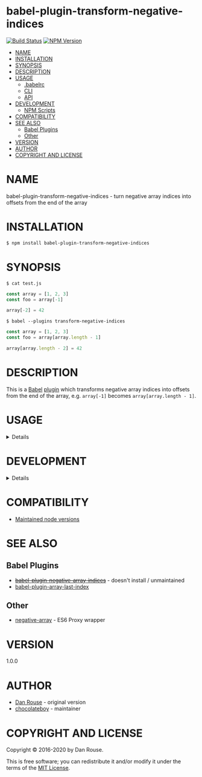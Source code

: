 # babel-plugin-transform-negative-indices

[![Build Status](https://travis-ci.org/chocolateboy/babel-plugin-transform-negative-indices.svg)](https://travis-ci.org/chocolateboy/babel-plugin-transform-negative-indices)
[![NPM Version](https://img.shields.io/npm/v/babel-plugin-transform-negative-indices.svg)](https://www.npmjs.org/package/babel-plugin-transform-negative-indices)

<!-- toc -->

- [NAME](#name)
- [INSTALLATION](#installation)
- [SYNOPSIS](#synopsis)
- [DESCRIPTION](#description)
- [USAGE](#usage)
  - [.babelrc](#babelrc)
  - [CLI](#cli)
  - [API](#api)
- [DEVELOPMENT](#development)
  - [NPM Scripts](#npm-scripts)
- [COMPATIBILITY](#compatibility)
- [SEE ALSO](#see-also)
  - [Babel Plugins](#babel-plugins)
  - [Other](#other)
- [VERSION](#version)
- [AUTHOR](#author)
- [COPYRIGHT AND LICENSE](#copyright-and-license)

<!-- tocstop -->

# NAME

babel-plugin-transform-negative-indices - turn negative array indices into offsets from the end of the array

# INSTALLATION

```sh
$ npm install babel-plugin-transform-negative-indices
```

# SYNOPSIS

`$ cat test.js`

```javascript
const array = [1, 2, 3]
const foo = array[-1]

array[-2] = 42
```

`$ babel --plugins transform-negative-indices`

```javascript
const array = [1, 2, 3]
const foo = array[array.length - 1]

array[array.length - 2] = 42
```

# DESCRIPTION

This is a [Babel](https://www.npmjs.com/package/babel)
[plugin](https://babeljs.io/docs/advanced/plugins/) which transforms negative
array indices into offsets from the end of the array, e.g. `array[-1]` becomes
`array[array.length - 1]`.

# USAGE

<details>

## .babelrc

`$ cat .babelrc`

```json
{
    "plugins": ["transform-negative-indices"]
}
```

## CLI

```sh
$ babel --plugins transform-negative-indices script.js
```

## API

```javascript
require('babel-core').transform('code', {
    plugins: ['transform-negative-indices']
})
```

</details>

# DEVELOPMENT

<details>

## NPM Scripts

The following NPM scripts are available:

- build - compile the plugin and save it to the target directory
- clean - remove the target directory and its contents
- doctoc - generate the TOC (table of contents) in the README
- rebuild - clean the target directory and recompile the plugin
- test - recompile and run the test suite
- test:unit - run the test suite

</details>

# COMPATIBILITY

- [Maintained node versions](https://nodejs.org/en/about/releases/)

# SEE ALSO

## Babel Plugins

- <s>[babel-plugin-negative-array-indices](https://www.npmjs.com/package/babel-plugin-negative-array-indices)</s> - doesn't install / unmaintained
- [babel-plugin-array-last-index](https://www.npmjs.com/package/babel-plugin-array-last-index)

## Other

- [negative-array](https://www.npmjs.com/package/negative-array) - ES6 Proxy wrapper

# VERSION

1.0.0

# AUTHOR

- [Dan Rouse](https://github.com/danrouse) - original version
- [chocolateboy](mailto:chocolate@cpan.org) - maintainer

# COPYRIGHT AND LICENSE

Copyright © 2016-2020 by Dan Rouse.

This is free software; you can redistribute it and/or modify it under the terms
of the [MIT License](https://opensource.org/licenses/MIT).
